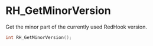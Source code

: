 # RH_GetMinorVersion

Get the minor part of the currently used RedHook version.

```cpp
int RH_GetMinorVersion();
```